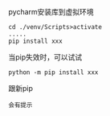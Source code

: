 pycharm安装库到虚拟环境

```
cd ./venv/Scripts>activate
.....
pip install xxx
```

当pip失效时，可以试试

```
python -m pip install xxx
```

跟新pip

```
会有提示
```




